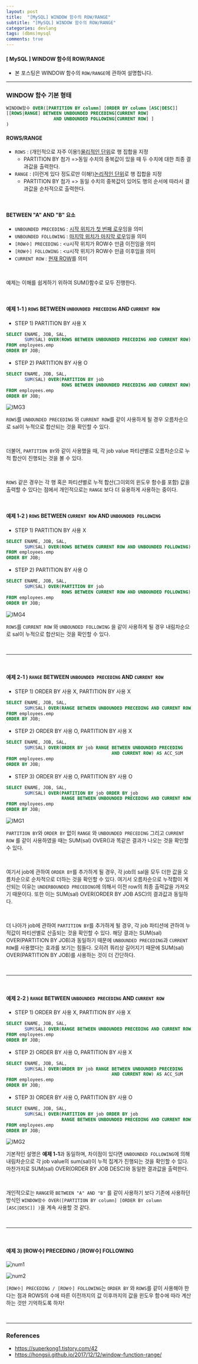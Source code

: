 ```yaml
---
layout: post
title:  "[MySQL] WINDOW 함수의 ROW/RANGE"
subtitle: "[MySQL] WINDOW 함수의 ROW/RANGE"
categories: devlang
tags: (dbms)mysql
comments: true
---
```

#### [ MySQL ] WINDOW 함수의 ROW/RANGE
- 본 포스팅은   WINDOW 함수의 `ROW/RANGE`에 관하여 설명합니다.


---

### WINDOW 함수 기본 형태

```sql
WINDOW함수 OVER([PARTITION BY column] [ORDER BY column [ASC|DESC]]  
[[ROWS|RANGE] BETWEEN UNBOUNDED PRECEDING[CURRENT ROW] 
				  AND UNBOUNDED FOLLOWING[CURRENT ROW] ]  
)
```
####  ROWS/RANGE
- `ROWS` : (개인적으로 자주 이용!)<u>물리적인 단위</u>로 행 집합을 지정
	-  PARTITION BY 첨가 =>동일 수치의 중복값이 있을 때  두 수치에 대한 최종 결과값을 출력한다.
- `RANGE` : (이런게 있다 정도로만 이해!)<u>논리적인 단위</u>로 행 집합을 지정
	-  PARTITION BY 첨가 => 동일 수치의 중복값이 있어도 행의 순서에 따라서 결과값을 순차적으로 출력한다.

<br>

#### BETWEEN "A" AND "B" 요소

- `UNBOUNDED PRECEDING` : <u>시작 위치가 첫 번째 로우</u>임을 의미
- `UNBOUNDED FOLLOWING` : <u>마지막 위치가 마지막 로우</u>임을 의미
- `[ROW수] PRECEDING` : <u시작 위치가 ROW수 만큼 이전</u>임을 의미
- `[ROW수] FOLLOWING` : <u시작 위치가 ROW수 만큼 이후</u>임을 의미
- `CURRENT ROW` : <U>현재 ROW</u>를 의미

<br>

예제는 이해를 쉽게하기 위하여 SUM()함수로 모두 진행한다.

<br>

#### 예제 1-1 ) `ROWS` BETWEEN `UNBOUNDED PRECEDING` AND `CURRENT ROW`

- STEP 1) PARTITION BY 사용 X
```sql
SELECT ENAME, JOB, SAL,
	   SUM(SAL) OVER(ROWS BETWEEN UNBOUNDED PRECEDING AND CURRENT ROW) AS ACC_SUM
FROM employees.emp
ORDER BY JOB;
```

- STEP 2) PARTITION BY 사용 O

```sql
SELECT ENAME, JOB, SAL,
	   SUM(SAL) OVER(PARTITION BY job
					 ROWS BETWEEN UNBOUNDED PRECEDING AND CURRENT ROW) AS ACC_SUM
FROM employees.emp
ORDER BY JOB;
```

![IMG3](https://user-images.githubusercontent.com/53929665/104948013-ecd75680-59ff-11eb-9cb5-35a24ba73b45.JPG)


`ROWS`를 `UNBOUNDED PRECEDING` 와 `CURRENT ROW`를 같이 사용하게 될 경우 오름차순으로 sal이 누적으로 합산되는 것을 확인할 수 있다. 

<br>

더불어, `PARTITION BY`와 같이 사용했을 때, 각 job value 파티션별로 오름차순으로 누적 합산이 진행되는 것을 볼 수 있다.

<br>

`ROWS` 같은 경우는 각 행 혹은 파티션별로 누적 합산(그이외의 윈도우 함수를 포함) 값을 출력할 수 있다는 점에서 개인적으로는 `RANGE` 보다  더 유용하게 사용하는 중이다.

<br>

#### 예제 1-2 ) `ROWS` BETWEEN `CURRENT ROW` AND `UNBOUNDED FOLLOWING`

- STEP 1) PARTITION BY 사용 X
```sql
SELECT ENAME, JOB, SAL,
	   SUM(SAL) OVER(ROWS BETWEEN CURRENT ROW AND UNBOUNDED FOLLOWING) AS ACC_SUM
FROM employees.emp
ORDER BY JOB;
```

- STEP 2) PARTITION BY 사용 O

```sql
SELECT ENAME, JOB, SAL,
	   SUM(SAL) OVER(PARTITION BY job
					 ROWS BETWEEN CURRENT ROW AND UNBOUNDED FOLLOWING) AS ACC_SUM
FROM employees.emp
ORDER BY JOB;
```

![IMG4](https://user-images.githubusercontent.com/53929665/104948019-ee088380-59ff-11eb-8ed5-6690997f2ed4.JPG)


`ROWS`를  `CURRENT ROW` 와 `UNBOUNDED FOLLOWING` 을 같이 사용하게 될 경우 내림차순으로 sal이 누적으로 합산되는 것을 확인할 수 있다.

<br>

---

<br>

#### 예제 2-1 ) `RANGE` BETWEEN `UNBOUNDED PRECEDING` AND `CURRENT ROW`

- STEP 1) ORDER BY 사용 X, PARTITION BY 사용 X
```sql
SELECT ENAME, JOB, SAL,
	   SUM(SAL) OVER(RANGE BETWEEN UNBOUNDED PRECEDING AND CURRENT ROW) AS ACC_SUM
FROM employees.emp
ORDER BY JOB;
```

- STEP 2) ORDER BY 사용 O, PARTITION BY 사용 X

```sql
SELECT ENAME, JOB, SAL,
	   SUM(SAL) OVER(ORDER BY job RANGE BETWEEN UNBOUNDED PRECEDING 
									    AND CURRENT ROW) AS ACC_SUM
FROM employees.emp
ORDER BY JOB;
```

- STEP 3) ORDER BY 사용 O, PARTITION BY 사용 O

```sql
SELECT ENAME, JOB, SAL,
	   SUM(SAL) OVER(PARTITION BY job ORDER BY job  
					 RANGE BETWEEN UNBOUNDED PRECEDING AND CURRENT ROW) AS ACC_SUM
FROM employees.emp
ORDER BY JOB;
```

![IMG1](https://user-images.githubusercontent.com/53929665/104946167-f7442100-59fc-11eb-9ec2-4fc963f4fc22.JPG)

`PARTITION BY`와 `ORDER BY` 없이 `RANGE` 와 `UNBOUNDED PRECEDING` 그리고 `CURRENT ROW` 를 같이 사용하였을 때는 SUM(sal) OVER()과 똑같은 결과가 나오는 것을 확인할 수 있다.

<br>

여기서 job에 관하여 `ORDER BY`를 추가하게 될 경우,  각 job의 sal을 모두 더한 값을 오름차순으로 순차적으로 더하는 것을 확인할 수 있다. 여기서 오름차순으로 누적합이 계산되는 이유는 `UNDERBOUNDED PRECEDING`에 의해서 이전 row의 최종 출력값을 가져오기 때문이다.  또한 이는 SUM(sal) OVER(ORDER BY JOB ASC)의 결과값과 동일하다.

<br>

더 나아가 job에 관하여 `PARTITION BY`를 추가하게 될 경우, 각 job 파티션에 관하여 누적값이 파티션별로 산출되는 것을 확인할 수 있다.  해당 결과는 SUM(sal) OVER(PARTITION BY JOB)과 동일하기 때문에 `UNBOUNDED PRECEDING`과 `CURRENT ROW`를 사용했다는 효과를 보기는 힘들다. 오히려 쿼리상 길어지기 때문에  SUM(sal) OVER(PARTITION BY JOB)를 사용하는 것이 더 간단하다.

<br>

---

<br>

#### 예제 2-2 ) `RANGE` BETWEEN `UNBOUNDED PRECEDING` AND `CURRENT ROW`

- STEP 1) ORDER BY 사용 X, PARTITION BY 사용 X
```sql
SELECT ENAME, JOB, SAL,
	   SUM(SAL) OVER(RANGE BETWEEN UNBOUNDED PRECEDING AND CURRENT ROW) AS ACC_SUM
FROM employees.emp
ORDER BY JOB;
```

- STEP 2) ORDER BY 사용 O, PARTITION BY 사용 X

```sql
SELECT ENAME, JOB, SAL,
	   SUM(SAL) OVER(ORDER BY job RANGE BETWEEN UNBOUNDED PRECEDING
									    AND CURRENT ROW) AS ACC_SUM
FROM employees.emp
ORDER BY JOB;
```

- STEP 3) ORDER BY 사용 O, PARTITION BY 사용 O

```sql
SELECT ENAME, JOB, SAL,
	   SUM(SAL) OVER(PARTITION BY job ORDER BY job 
					 RANGE BETWEEN UNBOUNDED PRECEDING AND CURRENT ROW) AS ACC_SUM
FROM employees.emp
ORDER BY JOB;
```

![IMG2](https://user-images.githubusercontent.com/53929665/104947220-c95fdc00-59fe-11eb-9a2a-336d77373629.JPG)


기본적인 설명은 <b>예제 1-1</b>과 동일하며, 차이점이 있다면 `UNBOUNDED FOLLOWING`에 의해 내림차순으로 각 job value의 sum(sal)이 누적 집계가 진행되는 것을 확인할 수 있다. 마찬가지로  SUM(sal) OVER(ORDER BY JOB DESC)와 동일한 결과값을 출력한다.

<br>

개인적으로는 `RANGE`와 `BETWEEN "A" AND "B"` 를 같이 사용하기 보다 기존에 사용하던 방식인 `WINDOW함수 OVER([PARTITION BY column] [ORDER BY column [ASC|DESC]] )`을 계속 사용할 것 같다.

<br>

---

<br>

####  예제 3) [ROW수] PRECEDING / [ROW수] FOLLOWING

![num1](https://user-images.githubusercontent.com/53929665/104949665-adf6d000-5a02-11eb-9852-ee8f4c063dd7.JPG)

![num2](https://user-images.githubusercontent.com/53929665/104949861-fb733d00-5a02-11eb-965f-fbe0aa076d3c.JPG)

`[ROW수] PRECEDING / [ROW수] FOLLOWING`는 `ORDER BY` 와 `ROWS`를 같이 사용해야 한다는 점과 ROWS의 수에 따른 이전까지의 값 이후까지의 값을 윈도우 함수에 따라 계산하는 것만 기억하도록 하자!

<br>

---

### References

- https://superkong1.tistory.com/42
- https://hongsii.github.io/2017/12/12/window-function-range/

